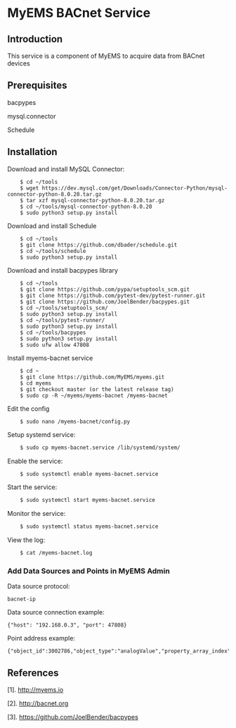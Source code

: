 # MyEMS BACnet Service


## Introduction

This service is a component of MyEMS to acquire data from BACnet devices

## Prerequisites
bacpypes

mysql.connector

Schedule

## Installation

Download and install MySQL Connector:
```
    $ cd ~/tools
    $ wget https://dev.mysql.com/get/Downloads/Connector-Python/mysql-connector-python-8.0.20.tar.gz
    $ tar xzf mysql-connector-python-8.0.20.tar.gz
    $ cd ~/tools/mysql-connector-python-8.0.20
    $ sudo python3 setup.py install
```

Download and install Schedule
```
    $ cd ~/tools
    $ git clone https://github.com/dbader/schedule.git
    $ cd ~/tools/schedule
    $ sudo python3 setup.py install
```

Download and install bacpypes library
```
    $ cd ~/tools
    $ git clone https://github.com/pypa/setuptools_scm.git
    $ git clone https://github.com/pytest-dev/pytest-runner.git
    $ git clone https://github.com/JoelBender/bacpypes.git
    $ cd ~/tools/setuptools_scm/
    $ sudo python3 setup.py install
    $ cd ~/tools/pytest-runner/
    $ sudo python3 setup.py install
    $ cd ~/tools/bacpypes
    $ sudo python3 setup.py install
    $ sudo ufw allow 47808
```

Install myems-bacnet service
```
    $ cd ~
    $ git clone https://github.com/MyEMS/myems.git
    $ cd myems
    $ git checkout master (or the latest release tag)
    $ sudo cp -R ~/myems/myems-bacnet /myems-bacnet
```
Edit the config
```
    $ sudo nano /myems-bacnet/config.py
```
Setup systemd service:
```bash
    $ sudo cp myems-bacnet.service /lib/systemd/system/
```
Enable the service:
```bash
    $ sudo systemctl enable myems-bacnet.service
```
Start the service:
```bash
    $ sudo systemctl start myems-bacnet.service
```
Monitor the service:
```bash
    $ sudo systemctl status myems-bacnet.service
```
View the log:
```bash
    $ cat /myems-bacnet.log
```

### Add Data Sources and Points in MyEMS Admin

Data source protocol: 
```
bacnet-ip
```

Data source connection example:
```
{"host": "192.168.0.3", "port": 47808}
```

Point address example:
```
{"object_id":3002786,"object_type":"analogValue","property_array_index":null,"property_name":"presentValue"}
```


## References

[1]. http://myems.io
  
[2]. http://bacnet.org
  
[3]. https://github.com/JoelBender/bacpypes
  

